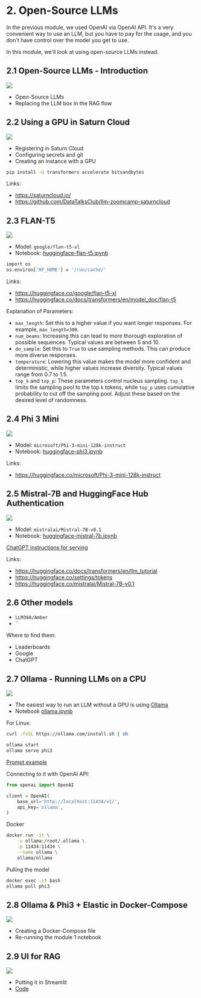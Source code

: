 # 2. Open-Source LLMs

In the previous module, we used OpenAI via OpenAI API. It's
a very convenient way to use an LLM, but you have to pay 
for the usage, and you don't have control over the 
model you get to use.

In this module, we'll look at using open-source LLMs instead.

## 2.1 Open-Source LLMs - Introduction

<a href="https://www.youtube.com/watch?v=ATchkIRsH4g&list=PL3MmuxUbc_hIB4fSqLy_0AfTjVLpgjV3R">
  <img src="https://markdown-videos-api.jorgenkh.no/youtube/ATchkIRsH4g">
</a>

* Open-Source LLMs
* Replacing the LLM box in the RAG flow

## 2.2 Using a GPU in Saturn Cloud

<a href="https://www.youtube.com/watch?v=E0cAqBWfJYY&list=PL3MmuxUbc_hIB4fSqLy_0AfTjVLpgjV3R">
  <img src="https://markdown-videos-api.jorgenkh.no/youtube/E0cAqBWfJYY">
</a>

* Registering in Saturn Cloud
* Configuring secrets and git
* Creating an instance with a GPU

```bash
pip install -U transformers accelerate bitsandbytes
```

Links:

* https://saturncloud.io/
* https://github.com/DataTalksClub/llm-zoomcamp-saturncloud





## 2.3 FLAN-T5

<a href="https://www.youtube.com/watch?v=a86iTyxnFE4&list=PL3MmuxUbc_hIB4fSqLy_0AfTjVLpgjV3R">
  <img src="https://markdown-videos-api.jorgenkh.no/youtube/a86iTyxnFE4">
</a>

* Model: `google/flan-t5-xl`
* Notebook: [huggingface-flan-t5.ipynb](huggingface-flan-t5.ipynb)

```bash
import os
os.environ['HF_HOME'] = '/run/cache/'
```




Links:

* https://huggingface.co/google/flan-t5-xl
* https://huggingface.co/docs/transformers/en/model_doc/flan-t5

Explanation of Parameters:

* `max_length`: Set this to a higher value if you want longer responses. For example, `max_length=300`.
* `num_beams`: Increasing this can lead to more thorough exploration of possible sequences. Typical values are between 5 and 10.
* `do_sample`: Set this to `True` to use sampling methods. This can produce more diverse responses.
* `temperature`: Lowering this value makes the model more confident and deterministic, while higher values increase diversity. Typical values range from 0.7 to 1.5.
* `top_k` and `top_p`: These parameters control nucleus sampling. `top_k` limits the sampling pool to the top `k` tokens, while `top_p` uses cumulative probability to cut off the sampling pool. Adjust these based on the desired level of randomness.


## 2.4 Phi 3 Mini

<a href="https://www.youtube.com/watch?v=8KH6AS2PqWk&list=PL3MmuxUbc_hIB4fSqLy_0AfTjVLpgjV3R">
  <img src="https://markdown-videos-api.jorgenkh.no/youtube/8KH6AS2PqWk">
</a>

* Model: `microsoft/Phi-3-mini-128k-instruct`
* Notebook: [huggingface-phi3.ipynb](huggingface-phi3.ipynb)


Links:

* https://huggingface.co/microsoft/Phi-3-mini-128k-instruct

## 2.5 Mistral-7B and HuggingFace Hub Authentication

<a href="https://www.youtube.com/watch?v=TdVEOzSoUCs&list=PL3MmuxUbc_hIB4fSqLy_0AfTjVLpgjV3R">
  <img src="https://markdown-videos-api.jorgenkh.no/youtube/TdVEOzSoUCs">
</a>

* Model: `mistralai/Mistral-7B-v0.1`
* Notebook: [huggingface-mistral-7b.ipynb](huggingface-mistral-7b.ipynb)

[ChatGPT instructions for serving](serving-hugging-face-models.md) 


Links:

* https://huggingface.co/docs/transformers/en/llm_tutorial
* https://huggingface.co/settings/tokens
* https://huggingface.co/mistralai/Mistral-7B-v0.1


## 2.6 Other models


* `LLM360/Amber`
* ``

Where to find them:

* Leaderboards 
* Google
* ChatGPT


## 2.7 Ollama - Running LLMs on a CPU

<a href="https://www.youtube.com/watch?v=PVpBGs_iSjY&list=PL3MmuxUbc_hIB4fSqLy_0AfTjVLpgjV3R">
  <img src="https://markdown-videos-api.jorgenkh.no/youtube/PVpBGs_iSjY">
</a>


* The easiest way to run an LLM without a GPU is using [Ollama](https://github.com/ollama/ollama)
* Notebook [ollama.ipynb](ollama.ipynb)



For Linux:

```bash
curl -fsSL https://ollama.com/install.sh | sh

ollama start
ollama serve phi3
```

[Prompt example](prompt.md)

Connecting to it with OpenAI API:

```python
from openai import OpenAI

client = OpenAI(
    base_url='http://localhost:11434/v1/',
    api_key='ollama',
)
```

Docker

```bash
docker run -it \
    -v ollama:/root/.ollama \
    -p 11434:11434 \
    --name ollama \
    ollama/ollama
```

Pulling the model

```bash
docker exec -it bash
ollama pull phi3
```


## 2.8 Ollama & Phi3 + Elastic in Docker-Compose

<a href="https://www.youtube.com/watch?v=4juoo_jk96U&list=PL3MmuxUbc_hIB4fSqLy_0AfTjVLpgjV3R">
  <img src="https://markdown-videos-api.jorgenkh.no/youtube/4juoo_jk96U">
</a>

* Creating a Docker-Compose file 
* Re-running the module 1 notebook


## 2.9 UI for RAG

<a href="https://www.youtube.com/watch?v=R6L8PZ-7bGo&list=PL3MmuxUbc_hIB4fSqLy_0AfTjVLpgjV3R">
  <img src="https://markdown-videos-api.jorgenkh.no/youtube/R6L8PZ-7bGo">
</a>


* Putting it in Streamlit
* [Code](qa_faq.py)
